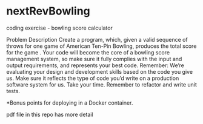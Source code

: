 # nextRevBowling
coding exercise - bowling score calculator

Problem Description
Create a program, which, given a valid sequence of throws for one game of American Ten-Pin
Bowling, produces the total score for the game . Your code will become the core of a bowling score
management system, so make sure it fully complies with the input and output requirements, and
represents your best code.
Remember: We’re evaluating your design and development skills based on the code you give
us. Make sure it reflects the type of code you’d write on a production software system for us.
Take your time. Remember to refactor and write unit tests.

*Bonus points for deploying in a Docker container.

pdf file in this repo has more detail

